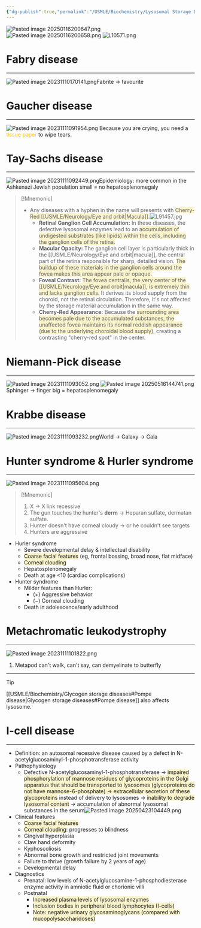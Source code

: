 ```yaml
---
{"dg-publish":true,"permalink":"/USMLE/Biochemistry/Lysosomal Storage Diseases/","tags":["t1"]}
---
```


![Pasted image 20250116200647.png](/img/user/appendix/Pasted%20image%2020250116200647.png)![Pasted image 20250116200658.png](/img/user/appendix/Pasted%20image%2020250116200658.png)
![L10571.png](/img/user/appendix/L10571.png)
# Fabry disease
---
![Pasted image 20231110170141.png](/img/user/appendix/Pasted%20image%2020231110170141.png)Fabrite -> favourite

# Gaucher disease
---
![Pasted image 20231111091954.png](/img/user/appendix/Pasted%20image%2020231111091954.png) Because you are crying, you need a <font color="#ffc000">tissue paper</font> to wipe tears.

# Tay-Sachs disease
---
![Pasted image 20231111092449.png](/img/user/appendix/Pasted%20image%2020231111092449.png)Epidemiology: more common in the Ashkenazi Jewish population
small = no hepatosplenomegaly

>[!Mnemonic] 
>- Any diseases with a hyphen in the name will presents with <span style="background:rgba(240, 200, 0, 0.2)">Cherry-Red [[USMLE/Neurology/Eye and orbit\|Macula]]</span>.![L91457.jpg](/img/user/appendix/L91457.jpg)
>	- **Retinal Ganglion Cell Accumulation:** In these diseases, the defective lysosomal enzymes lead to an <span style="background:rgba(240, 200, 0, 0.2)">accumulation of undigested substrates (like lipids) within the cells, including the ganglion cells of the retina.</span>
>	- **Macular Opacity:** The ganglion cell layer is particularly thick in the [[USMLE/Neurology/Eye and orbit\|macula]], the central part of the retina responsible for sharp, detailed vision. <span style="background:rgba(240, 200, 0, 0.2)">The buildup of these materials in the ganglion cells around the fovea makes this area appear pale or opaque.</span>
>	- **Foveal Contrast:** <span style="background:rgba(240, 200, 0, 0.2)">The fovea centralis, the very center of the [[USMLE/Neurology/Eye and orbit\|macula]], is extremely thin and lacks ganglion cells.</span> It derives its blood supply from the choroid, not the retinal circulation. Therefore, it's not affected by the storage material accumulation in the same way.
>	- **Cherry-Red Appearance:** Because the <span style="background:rgba(240, 200, 0, 0.2)">surrounding area becomes pale due to the accumulated substances, the unaffected fovea maintains its normal reddish appearance (due to the underlying choroidal blood supply)</span>, creating a contrasting "cherry-red spot" in the center.

# Niemann-Pick disease
---
![Pasted image 20231111093052.png](/img/user/appendix/Pasted%20image%2020231111093052.png)
![Pasted image 20250516144741.png](/img/user/appendix/Pasted%20image%2020250516144741.png)
Sphinger -> finger
big = hepatosplenomegaly
# Krabbe disease
---
![Pasted image 20231111093232.png](/img/user/appendix/Pasted%20image%2020231111093232.png)World -> Galaxy -> Gala

# Hunter syndrome & Hurler syndrome
---
![Pasted image 20231111095604.png](/img/user/appendix/Pasted%20image%2020231111095604.png)
>[!Mnemonic] 
>1. X -> X link recessive
>2. The gun touches the hunter's **derm** -> Heparan sulfate, dermatan sulfate.
>3. Hunter doesn't have corneal cloudy -> or he couldn't see targets
>4. Hunters are aggressive

- Hurler syndrome
	- Severe developmental delay & intellectual disability
	- <span style="background:rgba(240, 200, 0, 0.2)">Coarse facial features</span> (eg, frontal bossing, broad nose, flat midface)
	- <span style="background:rgba(240, 200, 0, 0.2)">Corneal clouding</span>
	- Hepatosplenomegaly
	- Death at age <10 (cardiac complications)
- Hunter syndrome
	- Milder features than Hurler:
		- (+) Aggressive behavior
		- (−) Corneal clouding
	- Death in adolescence/early adulthood


# Metachromatic leukodystrophy
---
![Pasted image 20231111101822.png](/img/user/appendix/Pasted%20image%2020231111101822.png)
1. Metapod can't walk, can't say, can demyelinate to butterfly

---
>[!tip] 
>[[USMLE/Biochemistry/Glycogen storage diseases#Pompe disease\|Glycogen storage diseases#Pompe disease]] also affects lysosome.

# I-cell disease
---
- Definition: an autosomal recessive disease caused by a defect in N-acetylglucosaminyl-1-phosphotransferase activity
- Pathophysiology
	- Defective N-acetylglucosaminyl-1-phosphotransferase → <span style="background:rgba(240, 200, 0, 0.2)">impaired phosphorylation of mannose residues of glycoproteins in the Golgi apparatus that should be transported to lysosomes (glycoproteins do not have mannose-6-phosphate) → extracellular secretion of these glycoproteins</span> instead of delivery to lysosomes → <span style="background:rgba(240, 200, 0, 0.2)">inability to degrade lysosomal content</span> → accumulation of abnormal lysosomal substances in the serum![Pasted image 20250423104449.png](/img/user/appendix/Pasted%20image%2020250423104449.png)
- Clinical features
	- <span style="background:rgba(240, 200, 0, 0.2)">Coarse facial features</span>
	- <span style="background:rgba(240, 200, 0, 0.2)">Corneal clouding</span>: progresses to blindness
	- Gingival hyperplasia
	- Claw hand deformity
	- Kyphoscoliosis
	- Abnormal bone growth and restricted joint movements
	- Failure to thrive (growth failure by 2 years of age)
	- Developmental delay
- Diagnostics
	- Prenatal: low levels of N-acetylglucosamine-1-phosphodiesterase enzyme activity in amniotic fluid or chorionic villi
	- Postnatal
		- <span style="background:rgba(240, 200, 0, 0.2)">Increased plasma levels of lysosomal enzymes</span>
		- <span style="background:rgba(240, 200, 0, 0.2)">Inclusion bodies in peripheral blood lymphocytes (I-cells)</span>
		- <span style="background:rgba(240, 200, 0, 0.2)">Note: negative urinary glycosaminoglycans (compared with mucopolysaccharidoses)</span>